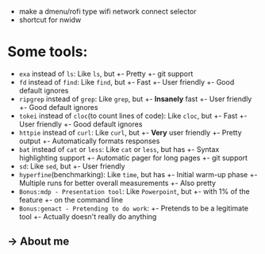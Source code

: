 * make a dmenu/rofi type wifi network connect selector
* shortcut for nwidw

# Some tools:

* `exa` instead of `ls`:
	Like `ls`, but
	+- Pretty
	+- git support
* `fd` instead of `find`:
	Like `find`, but
	+- Fast
	+- User friendly
	+- Good default ignores
* `ripgrep` instead of `grep`:
	Like `grep`, but
	+- **Insanely** fast
	+- User friendly
	+- Good default ignores
* `tokei` instead of `cloc`(to count lines of code):
	Like `cloc`, but
	+- Fast
	+- User friendly
	+- Good default ignores
* `httpie` instead of `curl`:
	Like `curl`, but
	+- **Very** user friendly
	+- Pretty output
	+- Automatically formats responses
* `bat` instead of `cat` or `less`:
	Like `cat` or `less`, but has
	+- Syntax highlighting support
	+- Automatic pager for long pages
	+- git support
* `sd`:
	Like `sed`, but
	+- User friendly
* `hyperfine`(benchmarking):
	Like `time`, but has
	+- Initial warm-up phase
	+- Multiple runs for better overall measurements
	+- Also pretty
* `Bonus:mdp - Presentation tool`:
	Like `Powerpoint`, but
	+- with 1% of the feature
	+- on the command line
* `Bonus:genact - Pretending to do work`:
	+- Pretends to be a legitimate tool
	+- Actually doesn't really do anything

-> About me
------------

